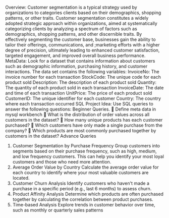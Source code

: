 Overview:
Customer segmentation is a typical strategy used by organizations to categories clients based on 
their demographics, shopping patterns, or other traits.
Customer segmentation constitutes a widely adopted strategic approach within organizations, 
aimed at systematically categorizing clients by analyzing a spectrum of factors such as 
demographics, shopping patterns, and other discernible traits. By effectively segmenting the 
customer base, businesses gain the ability to tailor their offerings, communications, 
and ;marketing efforts with a higher degree of precision, ultimately leading to enhanced 
customer satisfaction, targeted engagement, and improved overall business performance.
MetaData:
Look for a dataset that contains information about customers such as demographic information, 
purchasing history, and customer interactions. The data set contains the following variables:
InvoiceNo: The invoice number for each transaction
StockCode: The unique code for each product sold
Description: The description of each product sold
Quantity: The quantity of each product sold in each transaction
InvoiceDate: The date and time of each transaction
UnitPrice: The price of each product sold
CustomerID: The unique identifier for each customer
Country: The country where each transaction occurred
SQL Project Idea: Use SQL queries to answer the following questions:
Beginner Queries. 
 Define meta data in mysql workbench
 What is the distribution of order values across all customers in the dataset?
 How many unique products has each customer purchased?
 Which customers have only made a single purchase from the company?
 Which products are most commonly purchased together by customers in the dataset?
Advance Queries 
1. Customer Segmentation by Purchase Frequency
Group customers into segments based on their purchase frequency, such as high, medium, and low 
frequency customers. This can help you identify your most loyal customers and those who need more 
attention.
2. Average Order Value by Country
Calculate the average order value for each country to identify where your most valuable customers are 
located.
3. Customer Churn Analysis
Identify customers who haven't made a purchase in a specific period (e.g., last 6 months) to assess churn.
4. Product Affinity Analysis
Determine which products are often purchased together by calculating the correlation between product 
purchases.
5. Time-based Analysis
 Explore trends in customer behavior over time, such as monthly or quarterly sales patterns
